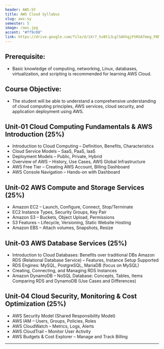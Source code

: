 ```yaml
---
header: AWS-SY
title: AWS Cloud Syllabus
slug: aws-sy
semester: 5
image: /aws.jpg
accent: "#ff9c08"
link: https://drive.google.com/file/d/1Xr7_hsBt1JLgl5AhhgjFhRGATmeg_P8M/view?usp=sharing
---
```


## Prerequisite:

- Basic knowledge of computing, networking, Linux, databases, virtualization, and scripting is recommended for learning AWS Cloud.

## Course Objective:

- The student will be able to understand a comprehensive understanding of cloud computing principles, AWS services, cloud security, and application deployment using AWS.

## Unit-01 Cloud Computing Fundamentals & AWS Introduction (25%)

- Introduction to Cloud Computing – Definition, Benefits, Characteristics
- Cloud Service Models – SaaS, PaaS, IaaS
- Deployment Models – Public, Private, Hybrid
- Overview of AWS – History, Use Cases, AWS Global Infrastructure
- AWS Free Tier – Creating AWS Account, Billing Dashboard
- AWS Console Navigation – Hands-on with Dashboard

## Unit-02 AWS Compute and Storage Services (25%)

- Amazon EC2 – Launch, Configure, Connect, Stop/Terminate
- EC2 Instance Types, Security Groups, Key Pair
- Amazon S3 – Buckets, Object Upload, Permissions
- S3 Features – Lifecycle, Versioning, Static Website Hosting
- Amazon EBS – Attach volumes, Snapshots, Resize

## Unit-03 AWS Database Services (25%)

- Introduction to Cloud Databases: Benefits over traditional DBs Amazon RDS (Relational Database Service) – Features, Instance Setup Supported
- RDS Engines: MySQL, PostgreSQL, MariaDB (focus on MySQL)
- Creating, Connecting, and Managing RDS Instances
- Amazon DynamoDB – NoSQL Database: Concepts, Tables, Items Comparing RDS and DynamoDB (Use Cases and Differences)

## Unit-04 Cloud Security, Monitoring & Cost Optimization (25%)

- AWS Security Model (Shared Responsibility Model)
- AWS IAM – Users, Groups, Policies, Roles
- AWS CloudWatch – Metrics, Logs, Alerts
- AWS CloudTrail – Monitor User Activity
- AWS Budgets & Cost Explorer – Manage and Track Billing

---
